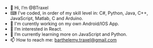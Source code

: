 - 👋 Hi, I’m @BTraxel
- ⌨ I've coded, in order of my skill level in: C#, Python, Java, C++, JavaScript, Matlab, C and Arduino.
- 👷 I'm curently working on my own Android/IOS App.
- 👀 I’m interested in React.
- 🌱 I’m currently learning more on JavaScript and Python.
- 📫 How to reach me: barthelemy.traxel@gmail.com


